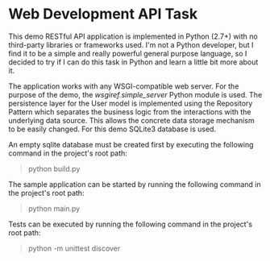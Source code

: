 Web Development API Task
=
This demo RESTful API application is implemented in Python (2.7+) with no third-party libraries or frameworks used. I'm not a Python developer, but I find it to be a simple and really powerful general purpose language, so I decided to try if I can do this task in Python and learn a little bit more about it.

The application works with any WSGI-compatible web server. For the purpose of the demo, the *wsgiref.simple_server* Python module is used.
The persistence layer for the User model is implemented using the Repository Pattern which separates the business logic from the interactions with the underlying data source. This allows the concrete data storage mechanism to be easily changed. For this demo SQLite3 database is used.

An empty sqlite database must be created first by executing the following command in the project's root path:
> python build.py

The sample application can be started by running the following command in the project's root path:
> python main.py

Tests can be executed by running the following command in the project's root path:
> python -m unittest discover
